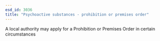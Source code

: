 ```yaml
---
esd_id: 3036
title: "Psychoactive substances - prohibition or premises order"
---
```


A local authority may apply for a Prohibition or Premises Order in certain circumstances

